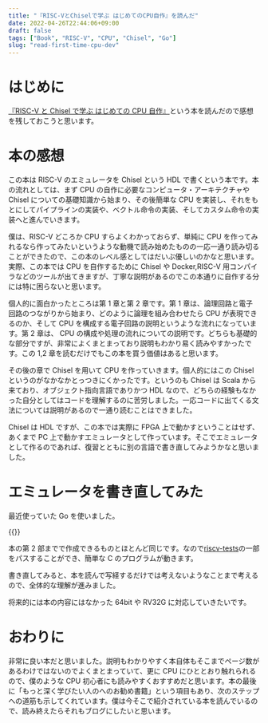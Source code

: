 ```yaml
---
title: "『RISC-VとChiselで学ぶ はじめてのCPU自作』を読んだ"
date: 2022-04-26T22:44:06+09:00
draft: false
tags: ["Book", "RISC-V", "CPU", "Chisel", "Go"]
slug: "read-first-time-cpu-dev"
---
```


# はじめに

[『RISC-V と Chisel で学ぶ はじめての CPU 自作』](https://www.amazon.co.jp/dp/4297123053)という本を読んだので感想を残しておこうと思います。

# 本の感想

この本は RISC-V のエミュレータを Chisel という HDL で書くという本です。本の流れとしては、まず CPU の自作に必要なコンピュータ・アーキテクチャや Chisel についての基礎知識から始まり、その後簡単な CPU を実装し、それをもとにしてパイプラインの実装や、ベクトル命令の実装、そしてカスタム命令の実装へと進んでいきます。

僕は、RISC-V どころか CPU すらよくわかっておらず、単純に CPU を作ってみれるなら作ってみたいというような動機で読み始めたものの一応一通り読み切ることができたので、この本のレベル感としてはだいぶ優しいのかなと思います。実際、この本では CPU を自作するために Chisel や Docker,RISC-V 用コンパイラなどのツールが出てきますが、丁寧な説明があるのでこの本通りに自作する分には特に困らないと思います。

個人的に面白かったところは第 1 章と第 2 章です。第 1 章は、論理回路と電子回路のつながりから始まり、どのように論理を組み合わせたら CPU が表現できるのか、そして CPU を構成する電子回路の説明というような流れになっています。第 2 章は、 CPU の構成や処理の流れについての説明です。どちらも基礎的な部分ですが、非常によくまとまっており説明もわかり易く読みやすかったです。この 1,2 章を読むだけでもこの本を買う価値はあると思います。

その後の章で Chisel を用いて CPU を作っていきます。個人的にはこの Chisel というのがなかなかとっつきにくかったです。というのも Chisel は Scala から来ており、オブジェクト指向言語でありかつ HDL なので、どちらの経験もなかった自分としてはコードを理解するのに苦労しました。一応コードに出てくる文法については説明があるので一通り読むことはできました。

Chisel は HDL ですが、この本では実際に FPGA 上で動かすということはせず、あくまで PC 上で動かすエミュレータとして作っています。そこでエミュレータとして作るのであれば、復習とともに別の言語で書き直してみようかなと思いました。

# エミュレータを書き直してみた

最近使っていた Go を使いました。

{{<githubcard url="https://github.com/kinpoko/grvemu" name="grvemu">}}

本の第 2 部までで作成できるものとほとんど同じです。なので[riscv-tests](https://github.com/riscv-software-src/riscv-tests)の一部をパスすることができ、簡単な C のプログラムが動きます。

書き直してみると、本を読んで写経するだけでは考えないようなことまで考えるので、全体的な理解が進みました。

将来的には本の内容にはなかった 64bit や RV32G に対応していきたいです。

# おわりに

非常に良い本だと思いました。説明もわかりやすく本自体もそこまでページ数があるわけではないのでよくまとまっていて、更に CPU にひととおり触れられるので、僕のような CPU 初心者にも読みやすくおすすめだと思います。本の最後に「もっと深く学びたい人のへのお勧め書籍」という項目もあり、次のステップへの道筋も示してくれています。僕は今そこで紹介されている本を読んでいるので、読み終えたらそれもブログにしたいと思います。
